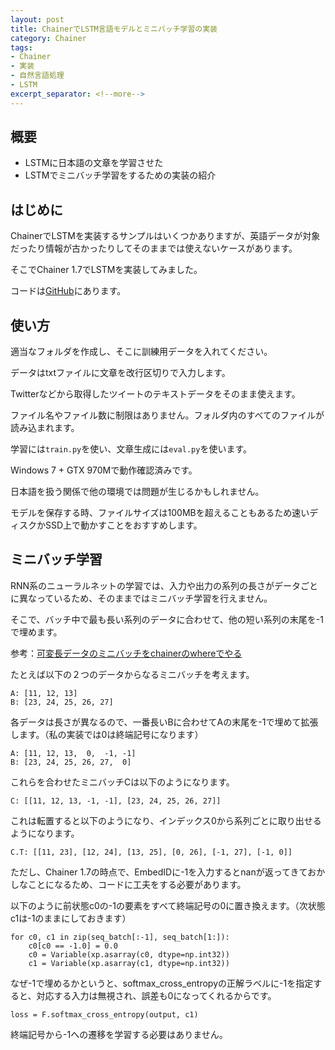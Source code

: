 ```yaml
---
layout: post
title: ChainerでLSTM言語モデルとミニバッチ学習の実装
category: Chainer
tags:
- Chainer
- 実装
- 自然言語処理
- LSTM
excerpt_separator: <!--more-->
---
```


## 概要

- LSTMに日本語の文章を学習させた
- LSTMでミニバッチ学習をするための実装の紹介

<!--more-->

## はじめに

ChainerでLSTMを実装するサンプルはいくつかありますが、英語データが対象だったり情報が古かったりしてそのままでは使えないケースがあります。

そこでChainer 1.7でLSTMを実装してみました。

コードは[GitHub](https://github.com/musyoku/NLP/tree/master/lstm)にあります。

## 使い方

適当なフォルダを作成し、そこに訓練用データを入れてください。

データはtxtファイルに文章を改行区切りで入力します。

Twitterなどから取得したツイートのテキストデータをそのまま使えます。

ファイル名やファイル数に制限はありません。フォルダ内のすべてのファイルが読み込まれます。

学習には`train.py`を使い、文章生成には`eval.py`を使います。

Windows 7 + GTX 970Mで動作確認済みです。

日本語を扱う関係で他の環境では問題が生じるかもしれません。

モデルを保存する時、ファイルサイズは100MBを超えることもあるため速いディスクかSSD上で動かすことをおすすめします。

## ミニバッチ学習

RNN系のニューラルネットの学習では、入力や出力の系列の長さがデータごとに異なっているため、そのままではミニバッチ学習を行えません。

そこで、バッチ中で最も長い系列のデータに合わせて、他の短い系列の末尾を-1で埋めます。

参考：[可変長データのミニバッチをchainerのwhereでやる](http://studylog.hateblo.jp/entry/2016/02/04/020547)

たとえば以下の２つのデータからなるミニバッチを考えます。

```
A: [11, 12, 13]
B: [23, 24, 25, 26, 27]
```

各データは長さが異なるので、一番長いBに合わせてAの末尾を-1で埋めて拡張します。（私の実装では0は終端記号になります）

```
A: [11, 12, 13,  0,  -1, -1]
B: [23, 24, 25, 26, 27,  0]
```

これらを合わせたミニバッチCは以下のようになります。

```
C: [[11, 12, 13, -1, -1], [23, 24, 25, 26, 27]]
```

これは転置すると以下のようになり、インデックス0から系列ごとに取り出せるようになります。

```
C.T: [[11, 23], [12, 24], [13, 25], [0, 26], [-1, 27], [-1, 0]]
```

ただし、Chainer 1.7の時点で、EmbedIDに-1を入力するとnanが返ってきておかしなことになるため、コードに工夫をする必要があります。

以下のように前状態c0の-1の要素をすべて終端記号の0に置き換えます。（次状態c1は-1のままにしておきます）

```
for c0, c1 in zip(seq_batch[:-1], seq_batch[1:]):
	c0[c0 == -1.0] = 0.0
	c0 = Variable(xp.asarray(c0, dtype=np.int32))
	c1 = Variable(xp.asarray(c1, dtype=np.int32))
```

なぜ-1で埋めるかというと、softmax_cross_entropyの正解ラベルに-1を指定すると、対応する入力は無視され、誤差も0になってくれるからです。

```
loss = F.softmax_cross_entropy(output, c1)
```

終端記号から-1への遷移を学習する必要はありません。
